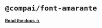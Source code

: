 # `@compai/font-amarante`

[**Read the docs &rarr;**](https://components.ai/docs/typefaces/amarante)
